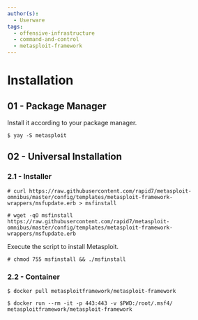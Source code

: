 ```yaml
---
author(s):
  - Userware
tags:
  - offensive-infrastructure
  - command-and-control
  - metasploit-framework
---
```

# Installation

## 01 - Package Manager

Install it according to your package manager.

```
$ yay -S metasploit
```

## 02 - Universal Installation

### 2.1 - Installer

```
# curl https://raw.githubusercontent.com/rapid7/metasploit-omnibus/master/config/templates/metasploit-framework-wrappers/msfupdate.erb > msfinstall

# wget -qO msfinstall https://raw.githubusercontent.com/rapid7/metasploit-omnibus/master/config/templates/metasploit-framework-wrappers/msfupdate.erb
```

Execute the script to install Metasploit.

```
# chmod 755 msfinstall && ./msfinstall
```

### 2.2 - Container

```
$ docker pull metasploitframework/metasploit-framework

$ docker run --rm -it -p 443:443 -v $PWD:/root/.msf4/ metasploitframework/metasploit-framework
```